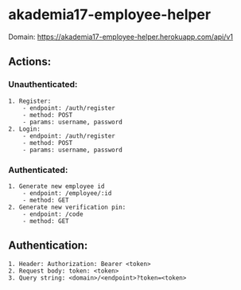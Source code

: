 # akademia17-employee-helper

Domain: https://akademia17-employee-helper.herokuapp.com/api/v1

## Actions:
### Unauthenticated:
	1. Register:
		- endpoint: /auth/register
		- method: POST
		- params: username, password
	2. Login:
		- endpoint: /auth/register
		- method: POST
		- params: username, password
### Authenticated:
	1. Generate new employee id
		- endpoint: /employee/:id
		- method: GET
	2. Generate new verification pin:
		- endpoint: /code
		- method: GET

## Authentication:
	1. Header: Authorization: Bearer <token>
	2. Request body: token: <token>
	3. Query string: <domain>/<endpoint>?token=<token>
